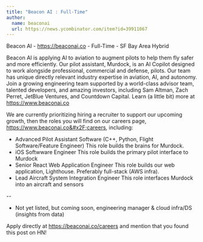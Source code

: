 ```yaml
---
title: "Beacon AI : Full-Time"
author:
  name: beaconai
  url: https://news.ycombinator.com/item?id=39911067
---
```

Beacon AI - <a href="https:&#x2F;&#x2F;beaconai.co" rel="nofollow">https:&#x2F;&#x2F;beaconai.co</a> - Full-Time - SF Bay Area Hybrid

Beacon AI is applying AI to aviation to augment pilots to help them fly safer and more efficiently. Our pilot assistant, Murdock, is an AI Copilot designed to work alongside professional, commercial and defense, pilots. Our team has unique directly relevant  industry expertise in aviation, AI, and autonomy. Join a growing engineering team supported by a world-class advisor team, talented developers, and amazing investors, including Sam Altman, Zach Perret, JetBlue Ventures, and Countdown Capital. Learn (a little bit) more at <a href="https:&#x2F;&#x2F;www.beaconai.co" rel="nofollow">https:&#x2F;&#x2F;www.beaconai.co</a>

We are currently prioritizing hiring a recruiter to support our upcoming growth, then the roles you will find on our careers page, <a href="https:&#x2F;&#x2F;www.beaconai.co&#x2F;careers" rel="nofollow">https:&#x2F;&#x2F;www.beaconai.co&#x2F;careers</a>, including:

* Advanced Pilot Assistant Software (C++, Python, Flight Software&#x2F;Feature Engineer)
This role builds the brains for Murdock.
* iOS Softwware Engineer
This role builds the primary pilot interface to Murdock
* Senior React Web Application Engineer
This role builds our web application, Lighthouse. Preferably full-stack (AWS infra).
* Lead Aircraft System Integration Engineer
This role interfaces Murdock into an aircraft and sensors

--

* Not yet listed, but coming soon, engineering manager &amp; cloud infra&#x2F;DS (insights from data)

Apply directly at <a href="https:&#x2F;&#x2F;beaconai.co&#x2F;careers" rel="nofollow">https:&#x2F;&#x2F;beaconai.co&#x2F;careers</a> and mention that you found this post on HN!
